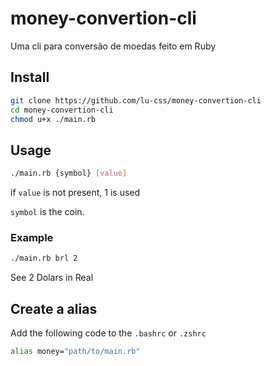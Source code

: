 # money-convertion-cli
Uma cli para conversão de moedas feito em Ruby

## Install

```bash
git clone https://github.com/lu-css/money-convertion-cli
cd money-convertion-cli
chmod u+x ./main.rb
```

## Usage

```bash
./main.rb {symbol} [value]
```

if `value` is not present, 1 is used

`symbol` is the coin.

### Example

```bash
./main.rb brl 2 
```

See 2 Dolars in Real

## Create a alias

Add the following code to the `.bashrc` or `.zshrc`

```bash
alias money="path/to/main.rb"
```
